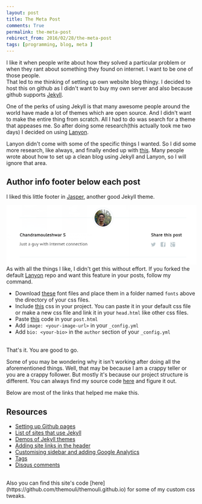 ```yaml
---
layout: post
title: The Meta Post
comments: True
permalink: the-meta-post
rebirect_from: 2016/02/28/the-meta-post
tags: [programming, blog, meta ]
---
```


I like it when people write about how they solved a particular problem or when they rant about something they found on internet. I want to be one of those people. <br> That led to me thinking of setting up own website blog thingy. I decided to host this on github as I didn't want to buy my own server and also because github supports [Jekyll](https://jekyllrb.com/).

One of the perks of using Jekyll is that many awesome people around the world have made a lot of themes which are open source. And I didn't want to make the entire thing from scratch. All I had to do was search for a theme that appeases me. So after doing some research(this actually took me two days) I decided on using [Lanyon](http://lanyon.getpoole.com/). 

Lanyon didn't come with some of the specific things I wanted. So I did some more research, like always, and finally ended up with [this](https://themouli.github.io). Many people wrote about how to set up a clean blog using Jekyll and Lanyon, so I will ignore that area.

## Author info footer below each post

I liked this little footer in [Jasper](https://biomadeira.github.io/jasper/), another good Jekyll theme.

![Footer Image](/assets/images/jasper-footer.png)
As with all the things I like, I didn't get this without effort. If you forked the default [Lanyon](https://github.com/poole/lanyon) repo and want this feature in your posts, follow my command. 

- Download [these](https://github.com/themouli/themouli.github.io/tree/master/assets/fonts) font files and place them in a folder named `fonts` above the directory of your css files. 
- Include [this](https://github.com/themouli/themouli.github.io/blob/master/assets/css/footer-author-info.css) css in your project. You can paste it in your default css file or make a new css file and link it in your `head.html` like other css files.
- Paste [this](https://gist.github.com/themouli/b49e53b23131e7293738) code in your `post.html`
- Add `image: <your-image-url>` in your `_config.yml`
- Add `bio: <your-bio>` in the `author` section of your `_config.yml`

<br>
That's it. You are good to go.

Some of you may be wondering why it isn't working after doing all the aforementioned things. Well, that may be because I am a crappy teller or you are a crappy follower. But mostly it's because our project structure is different. You can always find my source code [here](https://github.com/themouli/themouli.github.io) and figure it out.


Below are most of the links that helped me make this.

## Resources

- [Setting up Github pages](https://pages.github.com/)
- [List of sites that use Jekyll](https://github.com/jekyll/jekyll/wiki/Sites) 
- [Demos of Jekyll themes](http://themes.jekyllrc.org/demos/)
- [Adding site links in the header](http://joshualande.com/jekyll-github-pages-poole/)
- [Customising sidebar and adding Google Analytics](http://patricksteadman.ca/2014/08/04/lanyonsetup/)
- [Tags](http://anandmanisankar.com/tags.html)
- [Disqus comments](http://www.perfectlyrandom.org/2014/06/29/adding-disqus-to-your-jekyll-powered-github-pages/)

<br>
Also you can find this site's code [here](https://github.com/themouli/themouli.github.io) for some of my custom css tweaks.
